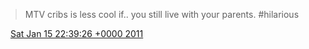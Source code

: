 > MTV cribs is less cool if\.\. you still live with your parents\. \#hilarious

<img src="../../media/tweet.ico" width="12" /> [Sat Jan 15 22:39:26 +0000 2011](https://twitter.com/DromerDenker/status/26408141457457153)